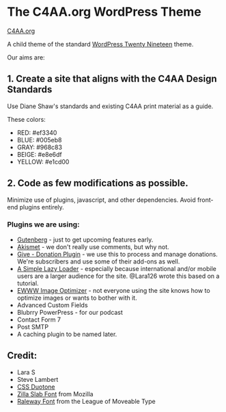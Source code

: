# The C4AA.org WordPress Theme

[C4AA.org](https://c4aa.org)

A child theme of the standard [WordPress Twenty Nineteen](https://wordpress.org/themes/twentynineteen/) theme.

Our aims are:

## 1. Create a site that aligns with the C4AA Design Standards

Use Diane Shaw's standards and existing C4AA print material as a guide.

These colors:

- RED: #ef3340
- BLUE: #005eb8
- GRAY: #968c83
- BEIGE: #e8e6df
- YELLOW: #e1cd00

## 2. Code as few modifications as possible.

Minimize use of plugins, javascript, and other dependencies. Avoid front-end plugins entirely.

### Plugins we are using:

- [Gutenberg](https://wordpress.org/plugins/gutenberg/) - just to get upcoming features early.
- [Akismet](https://wordpress.org/plugins/akismet/) - we don't really use comments, but why not.
- [Give - Donation Plugin](https://wordpress.org/plugins/give/) - we use this to process and manage donations. We're subscribers and use some of their add-ons as well.
- [A Simple Lazy Loader](https://github.com/thec4aa/simple-lazy-loader) - especially because international and/or mobile users are a larger audience for the site.  @Lara126 wrote this based on a tutorial.
- [EWWW Image Optimizer](https://wordpress.org/plugins/ewww-image-optimizer/) - not everyone using the site knows how to optimize images or wants to bother with it.
- Advanced Custom Fields
- Blubrry PowerPress - for our podcast
- Contact Form 7
- Post SMTP
- A caching plugin to be named later.

## Credit:

- Lara S
- Steve Lambert
- [CSS Duotone](https://cssduotone.com/)
- [Zilla Slab Font](https://github.com/mozilla/zilla-slab) from Mozilla
- [Raleway Font](https://www.theleagueofmoveabletype.com/raleway) from the League of Moveable Type
